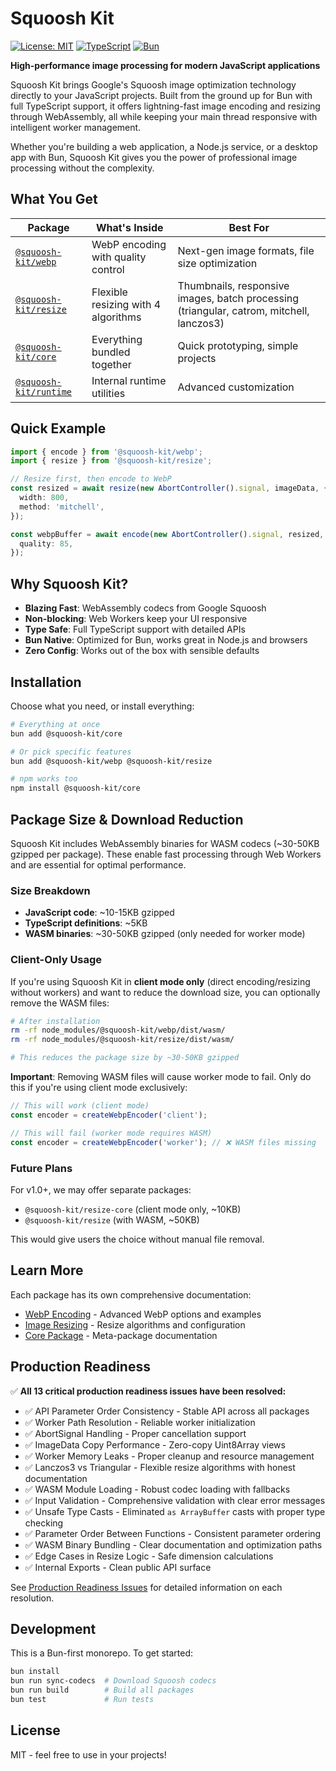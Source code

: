 # Squoosh Kit

[![License: MIT](https://img.shields.io/badge/License-MIT-yellow.svg)](https://opensource.org/licenses/MIT)
[![TypeScript](https://img.shields.io/badge/TypeScript-007ACC?logo=typescript&logoColor=white)](https://www.typescriptlang.org/)
[![Bun](https://img.shields.io/badge/Bun-000000?logo=bun&logoColor=white)](https://bun.sh/)

**High-performance image processing for modern JavaScript applications**

Squoosh Kit brings Google's Squoosh image optimization technology directly to your JavaScript projects. Built from the ground up for Bun with full TypeScript support, it offers lightning-fast image encoding and resizing through WebAssembly, all while keeping your main thread responsive with intelligent worker management.

Whether you're building a web application, a Node.js service, or a desktop app with Bun, Squoosh Kit gives you the power of professional image processing without the complexity.

## What You Get

| Package                                      | What's Inside                       | Best For                                                                                 |
| -------------------------------------------- | ----------------------------------- | ---------------------------------------------------------------------------------------- |
| [`@squoosh-kit/webp`](./packages/webp)       | WebP encoding with quality control  | Next-gen image formats, file size optimization                                           |
| [`@squoosh-kit/resize`](./packages/resize)   | Flexible resizing with 4 algorithms | Thumbnails, responsive images, batch processing (triangular, catrom, mitchell, lanczos3) |
| [`@squoosh-kit/core`](./packages/core)       | Everything bundled together         | Quick prototyping, simple projects                                                       |
| [`@squoosh-kit/runtime`](./packages/runtime) | Internal runtime utilities          | Advanced customization                                                                   |

## Quick Example

```typescript
import { encode } from '@squoosh-kit/webp';
import { resize } from '@squoosh-kit/resize';

// Resize first, then encode to WebP
const resized = await resize(new AbortController().signal, imageData, {
  width: 800,
  method: 'mitchell',
});

const webpBuffer = await encode(new AbortController().signal, resized, {
  quality: 85,
});
```

## Why Squoosh Kit?

- **Blazing Fast**: WebAssembly codecs from Google Squoosh
- **Non-blocking**: Web Workers keep your UI responsive
- **Type Safe**: Full TypeScript support with detailed APIs
- **Bun Native**: Optimized for Bun, works great in Node.js and browsers
- **Zero Config**: Works out of the box with sensible defaults

## Installation

Choose what you need, or install everything:

```bash
# Everything at once
bun add @squoosh-kit/core

# Or pick specific features
bun add @squoosh-kit/webp @squoosh-kit/resize

# npm works too
npm install @squoosh-kit/core
```

## Package Size & Download Reduction

Squoosh Kit includes WebAssembly binaries for WASM codecs (~30-50KB gzipped per package). These enable fast processing through Web Workers and are essential for optimal performance.

### Size Breakdown

- **JavaScript code**: ~10-15KB gzipped
- **TypeScript definitions**: ~5KB
- **WASM binaries**: ~30-50KB gzipped (only needed for worker mode)

### Client-Only Usage

If you're using Squoosh Kit in **client mode only** (direct encoding/resizing without workers) and want to reduce the download size, you can optionally remove the WASM files:

```bash
# After installation
rm -rf node_modules/@squoosh-kit/webp/dist/wasm/
rm -rf node_modules/@squoosh-kit/resize/dist/wasm/

# This reduces the package size by ~30-50KB gzipped
```

**Important**: Removing WASM files will cause worker mode to fail. Only do this if you're using client mode exclusively:

```typescript
// This will work (client mode)
const encoder = createWebpEncoder('client');

// This will fail (worker mode requires WASM)
const encoder = createWebpEncoder('worker'); // ❌ WASM files missing
```

### Future Plans

For v1.0+, we may offer separate packages:

- `@squoosh-kit/resize-core` (client mode only, ~10KB)
- `@squoosh-kit/resize` (with WASM, ~50KB)

This would give users the choice without manual file removal.

## Learn More

Each package has its own comprehensive documentation:

- [WebP Encoding](./packages/webp/README.md) - Advanced WebP options and examples
- [Image Resizing](./packages/resize/README.md) - Resize algorithms and configuration
- [Core Package](./packages/core/README.md) - Meta-package documentation

## Production Readiness

✅ **All 13 critical production readiness issues have been resolved:**

- ✅ API Parameter Order Consistency - Stable API across all packages
- ✅ Worker Path Resolution - Reliable worker initialization
- ✅ AbortSignal Handling - Proper cancellation support
- ✅ ImageData Copy Performance - Zero-copy Uint8Array views
- ✅ Worker Memory Leaks - Proper cleanup and resource management
- ✅ Lanczos3 vs Triangular - Flexible resize algorithms with honest documentation
- ✅ WASM Module Loading - Robust codec loading with fallbacks
- ✅ Input Validation - Comprehensive validation with clear error messages
- ✅ Unsafe Type Casts - Eliminated `as ArrayBuffer` casts with proper type checking
- ✅ Parameter Order Between Functions - Consistent parameter ordering
- ✅ WASM Binary Bundling - Clear documentation and optimization paths
- ✅ Edge Cases in Resize Logic - Safe dimension calculations
- ✅ Internal Exports - Clean public API surface

See [Production Readiness Issues](/.cursor/todos/issues/README.md) for detailed information on each resolution.

## Development

This is a Bun-first monorepo. To get started:

```bash
bun install
bun run sync-codecs  # Download Squoosh codecs
bun run build        # Build all packages
bun test             # Run tests
```

## License

MIT - feel free to use in your projects!
